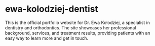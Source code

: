 # ewa-kolodziej-dentist
This is the official portfolio website for Dr. Ewa Kołodziej, a specialist in dentistry and orthodontics. The site showcases her professional background, services, and treatment results, providing patients with an easy way to learn more and get in touch.
